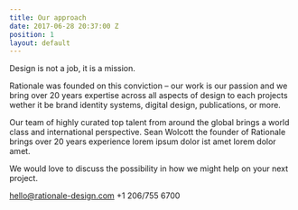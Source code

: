 ```yaml
---
title: Our approach
date: 2017-06-28 20:37:00 Z
position: 1
layout: default
---
```


Design is not a job, it is a mission.

Rationale was founded on this conviction – our work is our passion and we bring over 20 years expertise across all aspects of design to each projects wether it be brand identity systems, digital design, publications, or more. 

Our team of highly curated top talent from around the global brings a world class and international perspective. Sean Wolcott the founder of Rationale brings over 20 years experience lorem ipsum dolor ist amet lorem dolor amet.

We would love to discuss the possibility in how we might help on your next project.

hello@rationale-design.com
+1 206/755 6700